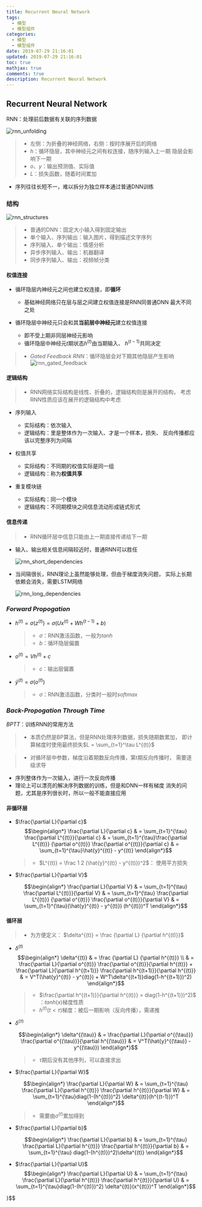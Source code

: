 ```yaml
---
title: Recurrent Neural Network
tags:
  - 模型
  - 模型组件
categories:
  - 模型
  - 模型组件
date: 2019-07-29 21:16:01
updated: 2019-07-29 21:16:01
toc: true
mathjax: true
comments: true
description: Recurrent Neural Network
---
```


##	Recurrent Neural Network

RNN：处理前后数据有关联的序列数据

![rnn_unfolding](imgs/rnn_unfolding.png)

> - 左侧：为折叠的神经网络，右侧：按时序展开后的网络
> - $h$：循环隐层，其中神经元之间有权连接，随序列输入上一期
	隐层会影响下一期
> - $o$、$y$：输出预测值、实际值
> - $L$：损失函数，随着时间累加

-	序列往往长短不一，难以拆分为独立样本通过普通DNN训练

###	结构

![rnn_structures](imgs/rnn_structures.png)

> - 普通的DNN：固定大小输入得到固定输出
> - 单个输入、序列输出：输入图片，得到描述文字序列
> - 序列输入、单个输出：情感分析
> - 异步序列输入、输出：机器翻译
> - 同步序列输入、输出：视频帧分类

####	权值连接

-	循环隐层内神经元之间也建立权连接，即**循环**

	-	基础神经网络只在层与层之间建立权值连接是RNN同普通DNN
		最大不同之处

-	循环隐层中神经元只会和其**当前层中神经元**建立权值连接

	-	即不受上期非同层神经元影响
	-	循环隐层中神经元$t$期状态$h^{(t)}$由当期输入、
		$h^{(t-1)}$共同决定

> - *Gated Feedback RNN*：循环隐层会对下期其他隐层产生影响
	![rnn_gated_feedback](imgs/rnn_gated_feedback.png)

####	逻辑结构

> - RNN网络实际结构是线性、折叠的，逻辑结构则是展开的结构，
	考虑RNN性质应该在展开的逻辑结构中考虑

-	序列输入
	-	实际结构：依次输入
	-	逻辑结构：里是整体作为一次输入、才是一个样本，损失、
		反向传播都应该以完整序列为间隔

-	权值共享
	-	实际结构：不同期的权值实际是同一组
	-	逻辑结构：称为**权值共享**

-	重复模块链
	-	实际结构：同一个模块
	-	逻辑结构：不同期模块之间信息流动形成链式形式

####	信息传递

> - RNN循环层中信息只能由上一期直接传递给下一期

-	输入、输出相关信息间隔较近时，普通RNN可以胜任

	![rnn_short_dependencies](imgs/rnn_short_dependencies.png)

-	当间隔很长，RNN理论上虽然能够处理，但由于梯度消失问题，
	实际上长期依赖会消失，需要LSTM网络

	![rnn_long_dependencies](imgs/rnn_long_dependencies.png)

###	*Forward Propogation*

-	$h^{(t)} = \sigma(z^{(t)}) = \sigma(Ux^{(t)} + Wh^{(t-1)} +b )$
	> - $\sigma$：RNN激活函数，一般为$tanh$
	> - $b$：循环隐层偏置

-	$o^{(t)} = Vh^{(t)} + c$
	> - $c$：输出层偏置

-	$\hat{y}^{(t)} = \sigma(o^{(t)})$
	> - $\sigma$：RNN激活函数，分类时一般时$softmax$

###	*Back-Propogation Through Time*

*BPTT*：训练RNN的常用方法

> - 本质仍然是BP算法，但是RNN处理序列数据，损失随期数累加，
	即计算梯度时使用最终损失$L = \sum_{t=1}^\tau L^{(t)}$

> - 对循环层中参数，梯度沿着期数反向传播，第t期反向传播时，
	需要逐级求导

-	序列整体作为一次输入，进行一次反向传播
-	理论上可以漂亮的解决序列数据的训练，但是和DNN一样有梯度
	消失的问题，尤其是序列很长时，所以一般不能直接应用

####	非循环层

-	$\frac{\partial L}{\partial c}$
	$$\begin{align*}
	\frac{\partial L}{\partial c} & = \sum_{t=1}^{\tau}
		\frac{\partial L^{(t)}}{\partial c}
	& = \sum_{t=1}^{\tau}\frac{\partial L^{(t)}}
		{\partial o^{(t)}} \frac{\partial o^{(t)}}{\partial c}
	& = \sum_{t=1}^{\tau}\hat{y}^{(t)} - y^{(t)}
	\end{align*}$$

	> - $L^{(t)} = \frac 1 2 (\hat{y}^{(t)} - y^{(t)})^2$：
		使用平方损失

-	$\frac{\partial L}{\partial V}$

	$$\begin{align*}
	\frac{\partial L}{\partial V} & = \sum_{t=1}^{\tau}
		\frac{\partial L^{(t)}}{\partial V}
	& = \sum_{t=1}^{\tau} \frac{\partial L^{(t)}}
		{\partial o^{(t)}} \frac{\partial o^{(t)}}{\partial V}
	& = \sum_{t=1}^{\tau}(\hat{y}^{(t)} - y^{(t)})
		(h^{(t)})^T
	\end{align*}$$

####	循环层

> - 为方便定义：
	$\delta^{(t)} = \frac {\partial L} {\partial h^{(t)}}$

-	$\delta^{(t)}$
	$$\begin{align*}
	\delta^{(t)} & = \frac {\partial L} {\partial h^{(t)}} \\
		& = \frac{\partial L}{\partial o^{(t)}}
			\frac{\partial o^{(t)}}{\partial h^{(t)}} +
			\frac{\partial L}{\partial h^{(t+1)}}
			\frac{\partial h^{(t+1)}}{\partial h^{(t)}}
		& = V^T(\hat{y}^{(t)} - y^{(t)}) +
			W^T\delta^{(t+1)}diag(1-h^{(t+1)})^2)
	\end{align*}$$

	> - $\frac{\partial h^{(t+1)}}{\partial h^{(t)}} = diag(1-h^{(t+1)})^2)$
		：$tanh(x)$梯度性质
	> - $h^{(t)}(t<\tau)$梯度：被后一期影响（反向传播），需递推

-	$\delta^{(\tau)}$

	$$\begin{align*}
	\delta^{(\tau)} & = \frac{\partial L}{\partial o^{(\tau)}}
		\frac{\partial o^{(\tau)}}{\partial h^{(\tau)}}
	& = V^T(\hat{y}^{(\tau)} - y^{(\tau)})
	\end{align*}$$

	> - $\tau$期后没有其他序列，可以直接求出

-	$\frac{\partial L}{\partial W}$

	$$\begin{align*}
	\frac{\partial L}{\partial W} & = \sum_{t=1}^{\tau}
		\frac{\partial L}{\partial h^{(t)}}
		\frac{\partial h^{(t)}}{\partial W}
	& = \sum_{t=1}^{\tau}diag(1-(h^{(t)})^2)
		\delta^{(t)}(h^{(t-1)})^T
	\end{align*}$$

	> - 需要由$\sigma^{(t)}$累加得到

-	$\frac{\partial L}{\partial b}$

	$$\begin{align*}
	\frac{\partial L}{\partial b} & = \sum_{t=1}^{\tau}
		\frac{\partial L}{\partial h^{(t)}}
		\frac{\partial h^{(t)}}{\partial b}
	& = \sum_{t=1}^{\tau} diag(1-(h^{(t)})^2)\delta^{(t)}
	\end{align*}$$

-	$\frac{\partial L}{\partial U}$
	$$\begin{align*}
	\frac{\partial L}{\partial U} & = \sum_{t=1}^{\tau}
		\frac{\partial L}{\partial h^{(t)}}
		\frac{\partial h^{(t)}}{\partial U}
	& = \sum_{t=1}^{\tau}diag(1-(h^{(t)})^2)
		\delta^{(t)}(x^{(t)})^T
	\end{align*}$$

}$$

